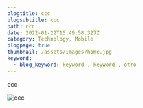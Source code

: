 ```yaml
---
blogtitle: ccc
blogsubtitle: ccc
path: ccc
date: 2022-01-22T15:49:58.327Z
category: Technology, Mobile
blogpage: true
thumbnail: /assets/images/home.jpg
keyword:
  - blog_keyword: keyword , keyword , otro
---
```


ccc

![ccc](/assets/images/home.jpg)
